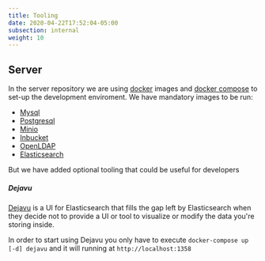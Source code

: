```yaml
---
title: Tooling
date: 2020-04-22T17:52:04-05:00
subsection: internal
weight: 10
---
```


## Server

In the server repository we are using [docker](https://www.docker.com/) images and [docker compose](https://docs.docker.com/compose/) to set-up the development enviroment. We have mandatory images to be run:

- [Mysql](https://www.mysql.com/)
- [Postgresql](https://www.postgresql.org/)
- [Minio](https://min.io/)
- [Inbucket](https://www.inbucket.org/)
- [OpenLDAP](https://www.openldap.org/)
- [Elasticsearch](https://www.elastic.co)

But we have added optional tooling that could be useful for developers

##### Dejavu

[Dejavu](https://opensource.appbase.io/dejavu/) is a UI for Elasticsearch that fills the gap left by Elasticsearch when they decide not to provide a UI or tool to visualize or modify the data you're storing inside.

In order to start using Dejavu you only have to execute `docker-compose up [-d] dejavu` and it will running at `http://localhost:1358`